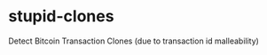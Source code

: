 stupid-clones
=============

Detect Bitcoin Transaction Clones (due to transaction id malleability)
